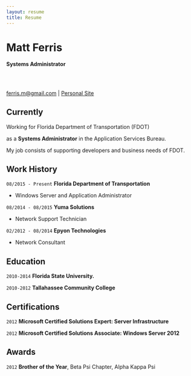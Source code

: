 ```yaml
---
layout: resume
title: Resume
---
```

# Matt Ferris
__Systems Administrator__

###  
<a href="ferris.m@gmail.com">ferris.m@gmail.com</a>
| <a href="http://mattferris.com">Personal Site</a>

<div id="webaddress"></div>


## Currently

Working for Florida Department of Transportation (FDOT)
 
as a __Systems Administrator__ in the Application Services Bureau. 

My job consists of supporting developers and business needs of FDOT.

## Work History

`08/2015 - Present`
__Florida Department of Transportation__

- Windows Server and Application Administrator


``08/2014 - 08/2015``
__Yuma Solutions__

- Network Support Technician


`02/2012 - 08/2014`
__Epyon Technologies__

- Network Consultant



## Education

`2010-2014`
__Florida State University.__


`2010-2012`
__Tallahassee Community College__


## Certifications

`2012`
__Microsoft Certified Solutions Expert: Server Infrastructure__


`2012`
__Microsoft Certified Solutions Associate: Windows Server 2012__


## Awards

`2012`
__Brother of the Year__, Beta Psi Chapter, Alpha Kappa Psi




